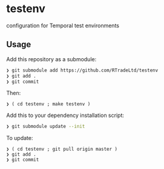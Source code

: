 # testenv

configuration for Temporal test environments

## Usage

Add this repository as a submodule:

```sh
❯ git submodule add https://github.com/RTradeLtd/testenv
❯ git add .
❯ git commit
```

Then:

```
❯ ( cd testenv ; make testenv )
```

Add this to your dependency installation script:

```sh
❯ git submodule update --init
```

To update:

```
❯ ( cd testenv ; git pull origin master )
❯ git add .
❯ git commit
```
